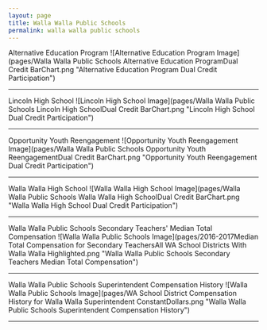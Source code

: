 ```yaml
---
layout: page
title: Walla Walla Public Schools
permalink: walla walla public schools
---
```



Alternative Education Program
![Alternative Education Program Image](pages/Walla Walla Public Schools Alternative Education ProgramDual Credit BarChart.png "Alternative Education Program Dual Credit Participation")

___

Lincoln High School
![Lincoln High School Image](pages/Walla Walla Public Schools Lincoln High SchoolDual Credit BarChart.png "Lincoln High School Dual Credit Participation")

___

Opportunity Youth Reengagement
![Opportunity Youth Reengagement Image](pages/Walla Walla Public Schools Opportunity Youth ReengagementDual Credit BarChart.png "Opportunity Youth Reengagement Dual Credit Participation")

___

Walla Walla High School
![Walla Walla High School Image](pages/Walla Walla Public Schools Walla Walla High SchoolDual Credit BarChart.png "Walla Walla High School Dual Credit Participation")

___

Walla Walla Public Schools Secondary Teachers' Median Total Compensation
![Walla Walla Public Schools Image](pages/2016-2017Median Total Compensation for Secondary TeachersAll WA School Districts With Walla Walla Highlighted.png "Walla Walla Public Schools Secondary Teachers Median Total Compensation")

___

Walla Walla Public Schools Superintendent Compensation History
![Walla Walla Public Schools Image](pages/WA School District Compensation History for Walla Walla Superintendent ConstantDollars.png "Walla Walla Public Schools Superintendent Compensation History")

___

